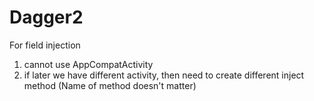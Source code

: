 # Dagger2
For field injection
1. cannot use AppCompatActivity
2. if later we have different activity, then need to create different inject method (Name of method doesn't matter)
